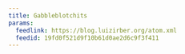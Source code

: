 ```yaml
---
title: Gabbleblotchits
params:
  feedlink: https://blog.luizirber.org/atom.xml
  feedid: 19fd0f521d9f10b61d0ae2d6c9f3f411
---
```

